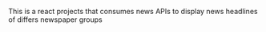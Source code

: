 This is a react projects that consumes news APIs to display news headlines of differs newspaper groups
